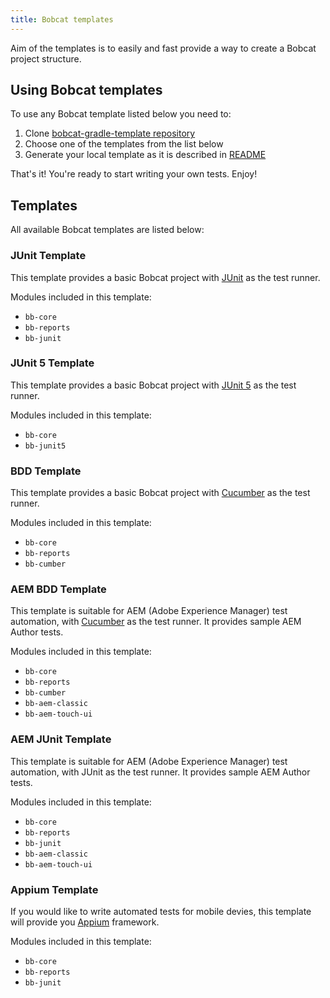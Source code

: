 ```yaml
---
title: Bobcat templates
---
```


Aim of the templates is to easily and fast provide a way to create a Bobcat project structure.

## Using Bobcat templates

To use any Bobcat template listed below you need to:

1. Clone [bobcat-gradle-template repository](https://github.com/Cognifide/bobcat-gradle-template)
2. Choose one of the templates from the list below
3. Generate your local template as it is described in [README](https://github.com/Cognifide/bobcat-gradle-template/blob/master/README.md)

That's it! You're ready to start writing your own tests. Enjoy!

## Templates

All available Bobcat templates are listed below:

### JUnit Template

This template provides a basic Bobcat project with [JUnit](https://junit.org) as the test runner.

Modules included in this template:
  - `bb-core`
  - `bb-reports`
  - `bb-junit`

### JUnit 5 Template

This template provides a basic Bobcat project with [JUnit 5](https://junit.org/junit5/) as the test runner.

Modules included in this template:
  - `bb-core`
  - `bb-junit5`

### BDD Template

This template provides a basic Bobcat project with [Cucumber](https://docs.cucumber.io/) as the test runner.
 
Modules included in this template:
  - `bb-core`
  - `bb-reports`
  - `bb-cumber`

### AEM BDD Template

This template is suitable for AEM (Adobe Experience Manager) test automation, with [Cucumber](https://docs.cucumber.io/) as the test runner. It provides sample AEM Author tests.

Modules included in this template:
  - `bb-core`
  - `bb-reports`
  - `bb-cumber`
  - `bb-aem-classic`
  - `bb-aem-touch-ui`

### AEM JUnit Template

This template is suitable for AEM (Adobe Experience Manager) test automation, with JUnit as the test runner. It provides sample AEM Author tests.

Modules included in this template:
  - `bb-core`
  - `bb-reports`
  - `bb-junit`
  - `bb-aem-classic`
  - `bb-aem-touch-ui`

### Appium Template

If you would like to write automated tests for mobile devies, this template will provide you [Appium](http://appium.io/) framework.

Modules included in this template:
  - `bb-core`
  - `bb-reports`
  - `bb-junit`
